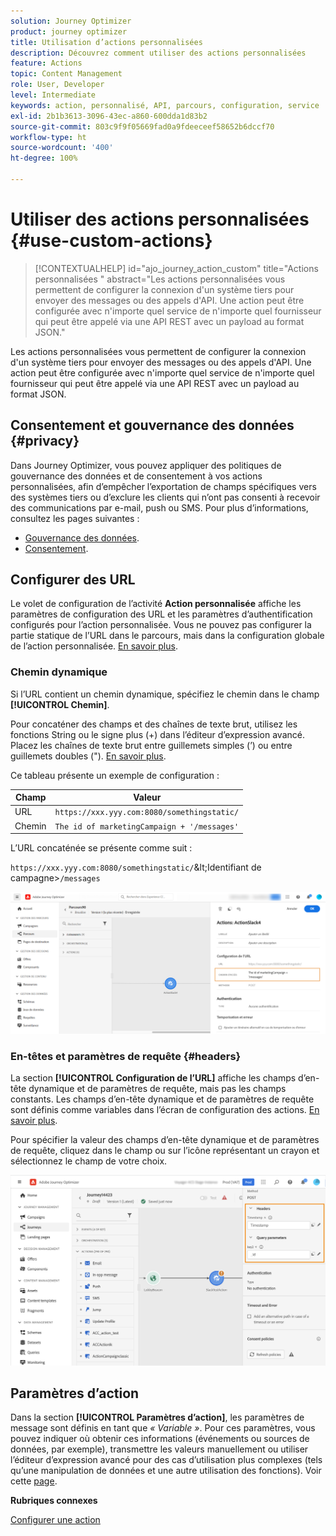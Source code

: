 ```yaml
---
solution: Journey Optimizer
product: journey optimizer
title: Utilisation d’actions personnalisées
description: Découvrez comment utiliser des actions personnalisées
feature: Actions
topic: Content Management
role: User, Developer
level: Intermediate
keywords: action, personnalisé, API, parcours, configuration, service
exl-id: 2b1b3613-3096-43ec-a860-600dda1d83b2
source-git-commit: 803c9f9f05669fad0a9fdeeceef58652b6dccf70
workflow-type: ht
source-wordcount: '400'
ht-degree: 100%

---
```


# Utiliser des actions personnalisées {#use-custom-actions}

>[!CONTEXTUALHELP]
>id="ajo_journey_action_custom"
>title="Actions personnalisées "
>abstract="Les actions personnalisées vous permettent de configurer la connexion d&#39;un système tiers pour envoyer des messages ou des appels d&#39;API. Une action peut être configurée avec n&#39;importe quel service de n&#39;importe quel fournisseur qui peut être appelé via une API REST avec un payload au format JSON."

Les actions personnalisées vous permettent de configurer la connexion d&#39;un système tiers pour envoyer des messages ou des appels d&#39;API. Une action peut être configurée avec n&#39;importe quel service de n&#39;importe quel fournisseur qui peut être appelé via une API REST avec un payload au format JSON.

## Consentement et gouvernance des données {#privacy}

Dans Journey Optimizer, vous pouvez appliquer des politiques de gouvernance des données et de consentement à vos actions personnalisées, afin d’empêcher l’exportation de champs spécifiques vers des systèmes tiers ou d’exclure les clients qui n’ont pas consenti à recevoir des communications par e-mail, push ou SMS. Pour plus d’informations, consultez les pages suivantes :

* [Gouvernance des données](../action/action-privacy.md).
* [Consentement](../action/consent.md).

## Configurer des URL

Le volet de configuration de l’activité **Action personnalisée** affiche les paramètres de configuration des URL et les paramètres d’authentification configurés pour l’action personnalisée. Vous ne pouvez pas configurer la partie statique de l’URL dans le parcours, mais dans la configuration globale de l’action personnalisée. [En savoir plus](../action/about-custom-action-configuration.md).

### Chemin dynamique

Si l’URL contient un chemin dynamique, spécifiez le chemin dans le champ **[!UICONTROL Chemin]**.

Pour concaténer des champs et des chaînes de texte brut, utilisez les fonctions String ou le signe plus (+) dans l’éditeur d’expression avancé. Placez les chaînes de texte brut entre guillemets simples (’) ou entre guillemets doubles (&quot;). [En savoir plus](expression/expressionadvanced.md).

Ce tableau présente un exemple de configuration :

| Champ | Valeur |
| --- | --- |
| URL | `https://xxx.yyy.com:8080/somethingstatic/` |
| Chemin | `The id of marketingCampaign + '/messages'` |

L’URL concaténée se présente comme suit :

`https://xxx.yyy.com:8080/somethingstatic/`\&lt;Identifiant de campagne\>`/messages`

![](assets/journey-custom-action-url.png)

### En-têtes et paramètres de requête {#headers}

La section **[!UICONTROL Configuration de l’URL]** affiche les champs d’en-tête dynamique et de paramètres de requête, mais pas les champs constants. Les champs d’en-tête dynamique et de paramètres de requête sont définis comme variables dans l’écran de configuration des actions. [En savoir plus](../action/about-custom-action-configuration.md#url-configuration).

Pour spécifier la valeur des champs d’en-tête dynamique et de paramètres de requête, cliquez dans le champ ou sur l’icône représentant un crayon et sélectionnez le champ de votre choix.

![](assets/journey-dynamicheaderfield.png)

## Paramètres d’action

Dans la section **[!UICONTROL Paramètres d’action]**, les paramètres de message sont définis en tant que _« Variable »_. Pour ces paramètres, vous pouvez indiquer où obtenir ces informations (événements ou sources de données, par exemple), transmettre les valeurs manuellement ou utiliser l’éditeur d’expression avancé pour des cas d’utilisation plus complexes (tels qu’une manipulation de données et une autre utilisation des fonctions). Voir cette [page](expression/expressionadvanced.md).

**Rubriques connexes**

[Configurer une action](../action/about-custom-action-configuration.md)
